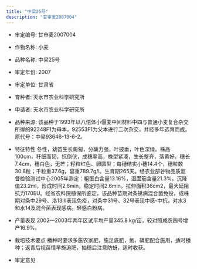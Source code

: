 ```yaml
---
title: "中梁25号"
description: "甘审麦2007004"
---
```

* 审定编号:  甘审麦2007004

*  作物名称:  小麦

*  品种名称:  中梁25号

*  审定年份:  2007

*  审定单位:  甘肃省

* 育种者:  天水市农业科学研究所

*  申请者:  天水市农业科学研究所

*  品种来源:  该品种于1993年以八倍体小偃麦中间材料中四与普通小麦复合杂交所得的92348F1为母本，92553F1为父本进行二次杂交，并经多年选育而成。原代号：中梁93646-13-6-2。

*  特征特性
冬性，幼苗生长匍匐，分蘖力强，叶披垂，叶色深绿。株高100cm，秆细而韧，抗倒伏，成穗率高，株型紧凑，生长整齐，落黄好。穗长7.4cm，穗白色，无芒；籽粒红色、卵圆型；每穗结实小穗14.4个，穗粒数30.8粒；千粒重37.6g，容重789.7g/l。生育期265天。经农业部谷物品质监督检验测试中心2005年测定：粗蛋白含量13.16%，湿面筋含量21.3%，沉降值23.2ml，形成时间2.6min，稳定时间2.6min，拉伸面积36cm2，最大延阻抗力170EU。经省农科院植保所鉴定，该品种苗期对条锈病混合菌免役，成株期对条中29号、洛13Ⅲ表现免疫，对条中31号、32号表现中感-中抗，对水3和水14及混合菌表现感病。轻感白粉病。

*  产量表现
2002—2003年两年区试平均产量345.8 kg/亩，较对照咸农四号增产16.9%。

*  栽培技术要点
播种时要求多施农家肥，施足底肥，氮、磷肥配合施用，适时播种；返青后视苗情早施追肥，抽穗后注意防蚜，适时收获。

*  审定意见

